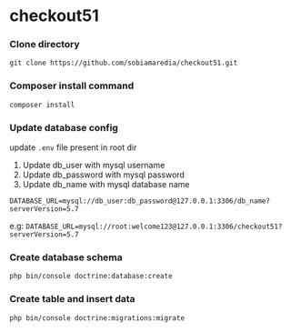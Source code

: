 # checkout51

### Clone directory

```shell script
git clone https://github.com/sobiamaredia/checkout51.git
```

### Composer install command

```shell script
composer install
```

### Update database config

update  `.env` file present in root dir

1. Update db_user with mysql username
2. Update db_password with mysql password
3. Update db_name with mysql database name

`DATABASE_URL=mysql://db_user:db_password@127.0.0.1:3306/db_name?serverVersion=5.7`

e.g: 
`DATABASE_URL=mysql://root:welcome123@127.0.0.1:3306/checkout51?serverVersion=5.7`


### Create database schema

```shell script 
php bin/console doctrine:database:create
```

### Create table and insert data

```shell script 
php bin/console doctrine:migrations:migrate
```

